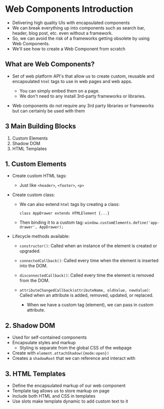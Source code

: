 # Web Components Introduction

- Delivering high quality UIs with encapsulated components
- We can break everything up into components such as search bar, header, blog post, etc. even without a framework.
- So, we can avoid the risk of a frameworks getting obsolete by using Web Components.
- We'll  see how to create a Web Component from scratch


## What are Web Components?

- Set of web platform API's that allow us to create custom, reusable and encapsulated `html` tags to use in web pages and web apps. 

    - You can simply embed them on a page.
    - We don't need to any install 3rd-party frameworks or libraries.

- Web components do not require any 3rd party libraries or frameworks but can certainly be used with them

## 3 Main Building Blocks

1. Custom Elements
2. Shadow DOM
3. HTML Templates


## 1. Custom Elements

- Create custom HTML tags:
    - Just like `<header>`, `<footer>`, `<p>`


- Create custom class:
    - We can also extend `html` tags by creating a class:

        `class AppDrawer extends HTMLElement {...}`

    - Then binding it to a custom tag:
        `window.customElements.define('app-drawer', AppDrawer);`


- Lifecycle methods available:

    - `constructor()`: 
        Called when an instance of the element is created or upgraded.  

    - `connectedCallback()`: 
        Called every time when the element is inserted into the DOM.

    - `disconnectedCallback()`: 
        Called every time the element is removed from the DOM.

    - `attributeChangedCallback(attributeName, oldValue, newValue)`:
        Called when an attribute is added, removed, updated, or replaced.

      - When we have a custom tag (element), we can pass in custom attribute.


## 2. Shadow DOM

- Used for self-contained components
- Encapsulate styles and markup
    - Styling is separate from the global CSS of the webpage
- Create with `element.attachShadow({mode:open})`
- Creates a `shadowRoot` that we can reference and interact with


## 3. HTML Templates

- Define the encapsulated markup of our web component
- Template tag allows us to store markup on page
- Include both HTML and CSS in templates
- Use slots make template dynamic to add custom text to it

